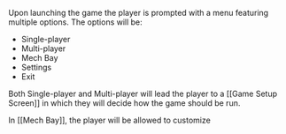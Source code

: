 Upon launching the game the player is prompted with a menu featuring multiple options. The options will be:

-  Single-player
-  Multi-player
-  Mech Bay
-  Settings
-  Exit

Both Single-player and Multi-player will lead the player to a [[Game Setup Screen]] in which they will decide how the game should be run.

In [[Mech Bay]], the player will be allowed to customize